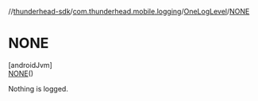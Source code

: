 //[thunderhead-sdk](../../../../index.md)/[com.thunderhead.mobile.logging](../../index.md)/[OneLogLevel](../index.md)/[NONE](index.md)

# NONE

[androidJvm]\
[NONE](index.md)()

Nothing is logged.

